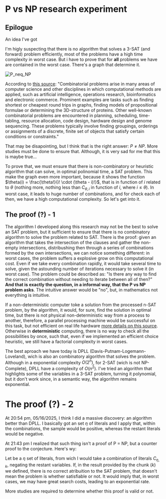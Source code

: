 # P vs NP research experiment

## Epilogue

An idea I've got

I'm higly suspecting that there is no algorithm that solves a 3-SAT (and forward) problem efficiently, most of the problems have a high time complexity in worst case.
But i have to prove that for **all** problems we have are contained in the worst case. There's a graph that determine it.

![P_neq_NP](https://github.com/user-attachments/assets/9e74f498-3ca5-4e84-be53-51d53f77966f)

 According to [this source](https://www-sciencedirect-com.translate.goog/topics/computer-science/combinatorial-problem): "Combinatorial problems arise in many areas of computer science and other disciplines in which computational methods are applied, such as artificial intelligence, operations research, bioinformatics and electronic commerce. Prominent examples are tasks such as finding shortest or cheapest round trips in graphs, finding models of propositional formulae or determining the 3D-structure of proteins. Other well-known combinatorial problems are encountered in planning, scheduling, time-tabling, resource allocation, code design, hardware design and genome sequencing. These problems typically involve finding groupings, orderings or assignments of a discrete, finite set of objects that satisfy certain conditions or constraints."

 That may be disapointing, but I think that is the right answer: $P \neq NP$. More studies must be done to ensure that. Although, it is very sad for me that this is maybe true...
 
To prove that, we must ensure that there is non-combinatory or heuristic algorithm that can solve, in optimal polinomial time, a SAT problem. This make the graph even more important, because it shows the function $\theta(i) = \frac{\theta!}{i! \cdot (\theta - i)!}$, that is in function of $i$ related to $\theta$ (nothing more, nothing less than $C_{\theta, i}$ in function of $i$, where $i \leq \theta$). In worst case, it leads to huge number of combinations, and for check each of then, we have a high computational complexity. So let's get into it.

## The proof (?) - 1

The algorithm I developed along this research may not be the best to solve an SAT problem, but it sufficient to ensure that there is no combinatory algorithm to solve the problem related to SAT. There is the proof: given an algorithm that takes the intersection of the clauses and gather the non-empty intersections, distribushing then through a series of combinations formed by the own intersections, we can notice something different: in worst cases, the problem suffers a explosive grow on this computational cost. Even if we take every combination rapidly, it would take several time to solve, given the astounding number of iterations necessary to solve it (in worst case). The problem could be described as: "Is there any way to find the correct combination without needing to iterate between all of then?" **And that is exactly the question, in a informal way, that the P vs NP problem asks**. The intuitive answer would be "no", but, in mathematics not everything is intuitive.

If a non-deterministic computer toke a solution from the processed n-SAT problem, by the algorithm, it would, for sure, find the solution in optimal time, but there is not physical non-deterministic way from a process to another, therefore, a parallel processing machine would be successful on this task, but not efficient on real life hardware [more details on this source](https://www.quora.com/What-is-the-point-of-a-non-deterministic-Turing-machine-if-it-cant-be-implemented-Or-is-there-a-way-to-implement-it). Otherwise in **deterministic** computing, there is no way to check all the possibilities by once, such that, even if we implemented an efficient choice heuristic, we still have a factorial complexity in worst cases.

The best aproach we have today is DPLL (Davis-Putnam-Logemann-Loveland), wich is also an combinatory algorithm that solves the problem. Although in a exponential complexity $O(2^n)$, for 2-SAT (wich is not NP-Complete), DPLL have a complexity of $O(n^2)$. I've tried an algorithm that highlights some of the variables in a 3-SAT problem, turning it polynomial, but it don't work since, in a semantic way, the algorithm remains exponential.

# The proof (?) - 2

At 20:54 pm, 05/16/2025, I think I did a massive discovery: an algorithm better than DPLL. I basically got an set $\eta$ of literals and I apply that, within the combinations, the sample would be positive, whereas the restant literals would be negative.

At 21:43 pm I realized that such thing isn't a proof of P = NP, but a counter proof to the conjecture. Here's wy:

Let be a $\eta$ set of literals, from wich I would take a combination of literals $C_{\eta, k}$, negating the restant variables. If, in the result provided by the chunk ($k$) we defined, there is no correct atribuition to the SAT problem, that doesn't mean the problem is whether satisfiable or not. It would imply that, in worst cases, we may have great search costs, leading to an exponential rate.

More studies are required to determine whether this proof is valid or not.
